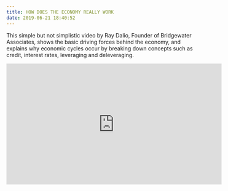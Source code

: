 ```yaml
---
title: HOW DOES THE ECONOMY REALLY WORK
date: 2019-06-21 18:40:52
---
```

This simple but not simplistic video by Ray Dalio, Founder of Bridgewater Associates, shows the basic driving forces behind the economy, and explains why economic cycles occur by breaking down concepts such as credit, interest rates, leveraging and deleveraging.
<iframe width="560" height="315" src="https://youtu.be/PHe0bXAIuk0" frameborder="0" allowfullscreen></iframe>